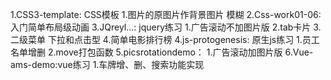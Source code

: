 1.CSS3-template:
	CSS模板
	1.图片的原图片作背景图片 模糊
2.Css-work01-06:
	入门简单布局级动画
3.JQreyl...:
	jquery练习
	1.广告滚动不加图片版
	2.tab卡片
	3.二级菜单 下拉和点击型
	4.简单电影排行榜
4.js-protogenesis:
	原生js练习
	1.员工名单增删
	2.move打包函数
5.picsrotationdemo：
	1.广告滚动加图片版
6.Vue-ams-demo:vue练习
	1.车牌增、删、搜索功能实现
